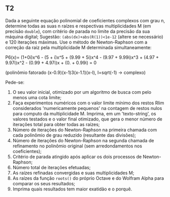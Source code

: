## T2
Dada a seguinte equação polinomial de coeficientes complexos com grau n, determine todas as suas n raízes e respectivas multiplicidades M (em precisão `double`), com critério de parada no limite da precisão da sua máquina digital; Sugestão: `(abs(dx)+abs(R(1))<1e-12` (altere se necessário) e 120 iterações máximas. Use o método de Newton-Raphson com a correção da raiz pela multiplicidade M determinada simultaneamente:

P6(x)= (1+0i)x^6 - (5 + i)x^5 + (9.99 + 5i)x^4 - (9.97 + 9.99i)x^3 + (4.97 + 9.97i)x^2 - (0.99 + 4.97i)x + (0. + 0.99i) = 0

(polinômio fatorado (x-0.9)(x-1)3(x-1.1)(x-I), I=sqrt(-1) -> complexo)

Pede-se:

1. O seu valor inicial, otimizado por um algoritmo de busca com pelo menos uma cota limite;
2. Faça experimentos numéricos com o valor limite mínimo dos restos Rlim considerados 'numericamente pequenos' na contagem de restos nulos para computo da multiplicidade M. Imprima, em um 'texto-string', os valores testados e o valor final otimizado, que gera o menor número de iterações total para obter todas as raízes;
3. Número de iterações do Newton-Raphson na primeira chamada com cada polinômio de grau reduzido (resultante das divisões);
4. Número de iterações do Newton-Raphson na segunda chamada de refinamento no polinômio original  (sem arredondamentos nos coeficientes);
5. Critério de parada atingido após aplicar os dois processos de Newton-Raphson;
6. Número total de iterações efetuadas;
7. As raízes refinadas convergidas e suas multiplicidades M;
8. As raízes da função `roots()` do próprio Octave e do Wolfram Alpha para comparar os seus resultados;
9. Imprima quais resultados tem maior exatidão e o porquê.
